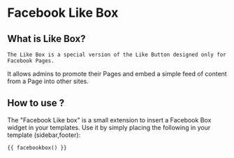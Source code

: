 Facebook Like Box
====================

What is Like Box?
-----------------
    The Like Box is a special version of the Like Button designed only for Facebook Pages. 
It allows admins to promote their Pages and embed a simple feed of content from a Page into other sites.

How to use ?
------------
The "Facebook Like box" is a small extension to insert a Facebook Box widget
in your templates. Use it by simply placing the following in your template (sidebar,footer):

    {{ facebookbox() }}

